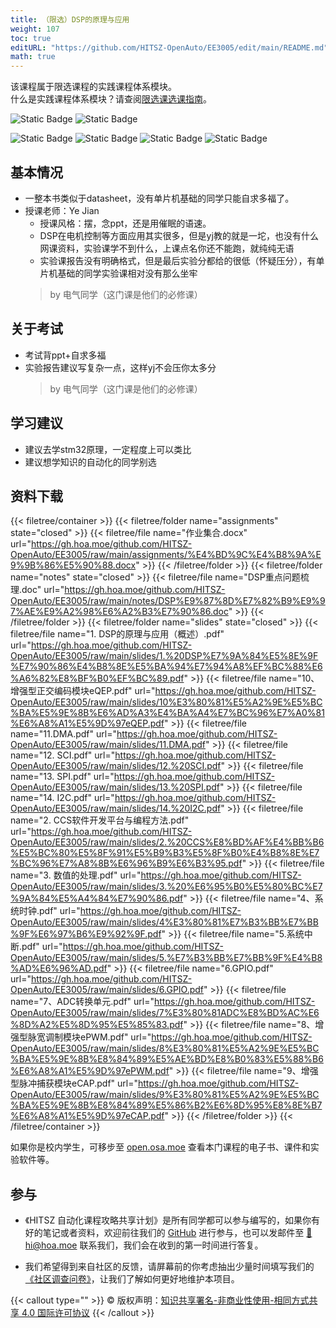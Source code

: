```yaml
---
title: （限选）DSP的原理与应用
weight: 107
toc: true
editURL: "https://github.com/HITSZ-OpenAuto/EE3005/edit/main/README.md"
math: true
---
```

该课程属于限选课程的实践课程体系模块。
<br>
什么是实践课程体系模块？请查阅[限选课选课指南](https://hoa.moe/blog/selecting-distributive-lessons/)。


![Static Badge](https://img.shields.io/badge/%E8%80%83%E6%9F%A5%E8%AF%BE-green)
![Static Badge](https://img.shields.io/badge/%E5%AD%A6%E5%88%86-3-moccasin)

![Static Badge](https://img.shields.io/badge/%E6%88%90%E7%BB%A9%E6%9E%84%E6%88%90-gold)
![Static Badge](https://img.shields.io/badge/作业-20%25-moccasin)
![Static Badge](https://img.shields.io/badge/实验-40%25-moccasin)
![Static Badge](https://img.shields.io/badge/期末考试-40%25-moccasin)

## 基本情况
- 一整本书类似于datasheet，没有单片机基础的同学只能自求多福了。
- 授课老师：Ye Jian
  - 授课风格：摆，念ppt，还是用催眠的语速。
  - DSP在电机控制等方面应用其实很多，但是yj教的就是一坨，也没有什么网课资料，实验课学不到什么，上课点名你还不能跑，就纯纯无语
  - 实验课报告没有明确格式，但是最后实验分都给的很低（怀疑压分），有单片机基础的同学实验课相对没有那么坐牢
  > by 电气同学（这门课是他们的必修课）

## 关于考试
- 考试背ppt+自求多福
- 实验报告建议写复杂一点，这样yj不会压你太多分
  > by 电气同学（这门课是他们的必修课）
## 学习建议
- 建议去学stm32原理，一定程度上可以类比
- 建议想学知识的自动化的同学别选

## 资料下载

{{< filetree/container >}}
  {{< filetree/folder name="assignments" state="closed" >}}
    {{< filetree/file name="作业集合.docx" url="https://gh.hoa.moe/github.com/HITSZ-OpenAuto/EE3005/raw/main/assignments/%E4%BD%9C%E4%B8%9A%E9%9B%86%E5%90%88.docx" >}}
  {{< /filetree/folder >}}
  {{< filetree/folder name="notes" state="closed" >}}
    {{< filetree/file name="DSP重点问题梳理.doc" url="https://gh.hoa.moe/github.com/HITSZ-OpenAuto/EE3005/raw/main/notes/DSP%E9%87%8D%E7%82%B9%E9%97%AE%E9%A2%98%E6%A2%B3%E7%90%86.doc" >}}
  {{< /filetree/folder >}}
  {{< filetree/folder name="slides" state="closed" >}}
    {{< filetree/file name="1. DSP的原理与应用（概述）.pdf" url="https://gh.hoa.moe/github.com/HITSZ-OpenAuto/EE3005/raw/main/slides/1.%20DSP%E7%9A%84%E5%8E%9F%E7%90%86%E4%B8%8E%E5%BA%94%E7%94%A8%EF%BC%88%E6%A6%82%E8%BF%B0%EF%BC%89.pdf" >}}
    {{< filetree/file name="10、增强型正交编码模块eQEP.pdf" url="https://gh.hoa.moe/github.com/HITSZ-OpenAuto/EE3005/raw/main/slides/10%E3%80%81%E5%A2%9E%E5%BC%BA%E5%9E%8B%E6%AD%A3%E4%BA%A4%E7%BC%96%E7%A0%81%E6%A8%A1%E5%9D%97eQEP.pdf" >}}
    {{< filetree/file name="11.DMA.pdf" url="https://gh.hoa.moe/github.com/HITSZ-OpenAuto/EE3005/raw/main/slides/11.DMA.pdf" >}}
    {{< filetree/file name="12. SCI.pdf" url="https://gh.hoa.moe/github.com/HITSZ-OpenAuto/EE3005/raw/main/slides/12.%20SCI.pdf" >}}
    {{< filetree/file name="13. SPI.pdf" url="https://gh.hoa.moe/github.com/HITSZ-OpenAuto/EE3005/raw/main/slides/13.%20SPI.pdf" >}}
    {{< filetree/file name="14. I2C.pdf" url="https://gh.hoa.moe/github.com/HITSZ-OpenAuto/EE3005/raw/main/slides/14.%20I2C.pdf" >}}
    {{< filetree/file name="2. CCS软件开发平台与编程方法.pdf" url="https://gh.hoa.moe/github.com/HITSZ-OpenAuto/EE3005/raw/main/slides/2.%20CCS%E8%BD%AF%E4%BB%B6%E5%BC%80%E5%8F%91%E5%B9%B3%E5%8F%B0%E4%B8%8E%E7%BC%96%E7%A8%8B%E6%96%B9%E6%B3%95.pdf" >}}
    {{< filetree/file name="3. 数值的处理.pdf" url="https://gh.hoa.moe/github.com/HITSZ-OpenAuto/EE3005/raw/main/slides/3.%20%E6%95%B0%E5%80%BC%E7%9A%84%E5%A4%84%E7%90%86.pdf" >}}
    {{< filetree/file name="4、系统时钟.pdf" url="https://gh.hoa.moe/github.com/HITSZ-OpenAuto/EE3005/raw/main/slides/4%E3%80%81%E7%B3%BB%E7%BB%9F%E6%97%B6%E9%92%9F.pdf" >}}
    {{< filetree/file name="5.系统中断.pdf" url="https://gh.hoa.moe/github.com/HITSZ-OpenAuto/EE3005/raw/main/slides/5.%E7%B3%BB%E7%BB%9F%E4%B8%AD%E6%96%AD.pdf" >}}
    {{< filetree/file name="6.GPIO.pdf" url="https://gh.hoa.moe/github.com/HITSZ-OpenAuto/EE3005/raw/main/slides/6.GPIO.pdf" >}}
    {{< filetree/file name="7、ADC转换单元.pdf" url="https://gh.hoa.moe/github.com/HITSZ-OpenAuto/EE3005/raw/main/slides/7%E3%80%81ADC%E8%BD%AC%E6%8D%A2%E5%8D%95%E5%85%83.pdf" >}}
    {{< filetree/file name="8、增强型脉宽调制模块ePWM.pdf" url="https://gh.hoa.moe/github.com/HITSZ-OpenAuto/EE3005/raw/main/slides/8%E3%80%81%E5%A2%9E%E5%BC%BA%E5%9E%8B%E8%84%89%E5%AE%BD%E8%B0%83%E5%88%B6%E6%A8%A1%E5%9D%97ePWM.pdf" >}}
    {{< filetree/file name="9、增强型脉冲捕获模块eCAP.pdf" url="https://gh.hoa.moe/github.com/HITSZ-OpenAuto/EE3005/raw/main/slides/9%E3%80%81%E5%A2%9E%E5%BC%BA%E5%9E%8B%E8%84%89%E5%86%B2%E6%8D%95%E8%8E%B7%E6%A8%A1%E5%9D%97eCAP.pdf" >}}
  {{< /filetree/folder >}}
{{< /filetree/container >}}

如果你是校内学生，可移步至 <a href='https://open.osa.moe/openauto/EE3005'>open.osa.moe</a> 查看本门课程的电子书、课件和实验软件等。

## 参与

- 《HITSZ 自动化课程攻略共享计划》是所有同学都可以参与编写的，如果你有好的笔记或者资料，欢迎前往我们的 [GitHub](https://github.com/HITSZ-OpenAuto) 进行参与，也可以发邮件至 [📮hi@hoa.moe](mailto:hi@hoa.moe) 联系我们，我们会在收到的第一时间进行答复。

- 我们希望得到来自社区的反馈，请屏幕前的你考虑抽出少量时间填写我们的[《社区调查问卷》](https://forms.office.com/r/CHTPkzFjY8)，让我们了解如何更好地维护本项目。

{{< callout type="" >}}
  © 版权声明：[知识共享署名-非商业性使用-相同方式共享 4.0 国际许可协议](https://creativecommons.org/licenses/by-nc-sa/4.0/)
{{< /callout >}}
